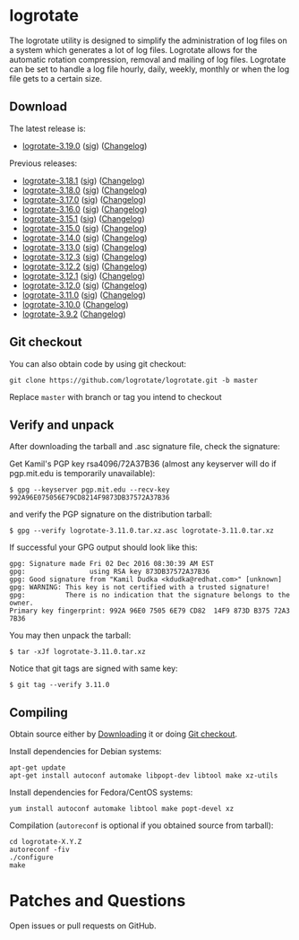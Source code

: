 # logrotate

The logrotate utility is designed to simplify the administration of log files on a system which generates a lot of log files. Logrotate allows for the automatic rotation compression, removal and mailing of log files. Logrotate can be set to handle a log file hourly, daily, weekly, monthly or when the log file gets to a certain size.

## Download

The latest release is:

* [logrotate-3.19.0](https://github.com/logrotate/logrotate/releases/download/3.19.0/logrotate-3.19.0.tar.xz) ([sig](https://github.com/logrotate/logrotate/releases/download/3.19.0/logrotate-3.19.0.tar.xz.asc)) ([Changelog](https://github.com/logrotate/logrotate/releases/tag/3.19.0))

Previous releases:

* [logrotate-3.18.1](https://github.com/logrotate/logrotate/releases/download/3.18.1/logrotate-3.18.1.tar.xz) ([sig](https://github.com/logrotate/logrotate/releases/download/3.18.1/logrotate-3.18.1.tar.xz.asc)) ([Changelog](https://github.com/logrotate/logrotate/releases/tag/3.18.1))
* [logrotate-3.18.0](https://github.com/logrotate/logrotate/releases/download/3.18.0/logrotate-3.18.0.tar.xz) ([sig](https://github.com/logrotate/logrotate/releases/download/3.18.0/logrotate-3.18.0.tar.xz.asc)) ([Changelog](https://github.com/logrotate/logrotate/releases/tag/3.18.0))
* [logrotate-3.17.0](https://github.com/logrotate/logrotate/releases/download/3.17.0/logrotate-3.17.0.tar.xz) ([sig](https://github.com/logrotate/logrotate/releases/download/3.17.0/logrotate-3.17.0.tar.xz.asc)) ([Changelog](https://github.com/logrotate/logrotate/releases/tag/3.17.0))
* [logrotate-3.16.0](https://github.com/logrotate/logrotate/releases/download/3.16.0/logrotate-3.16.0.tar.xz) ([sig](https://github.com/logrotate/logrotate/releases/download/3.16.0/logrotate-3.16.0.tar.xz.asc)) ([Changelog](https://github.com/logrotate/logrotate/releases/tag/3.16.0))
* [logrotate-3.15.1](https://github.com/logrotate/logrotate/releases/download/3.15.1/logrotate-3.15.1.tar.xz) ([sig](https://github.com/logrotate/logrotate/releases/download/3.15.1/logrotate-3.15.1.tar.xz.asc)) ([Changelog](https://github.com/logrotate/logrotate/releases/tag/3.15.1))
* [logrotate-3.15.0](https://github.com/logrotate/logrotate/releases/download/3.15.0/logrotate-3.15.0.tar.xz) ([sig](https://github.com/logrotate/logrotate/releases/download/3.15.0/logrotate-3.15.0.tar.xz.asc)) ([Changelog](https://github.com/logrotate/logrotate/releases/tag/3.15.0))
* [logrotate-3.14.0](https://github.com/logrotate/logrotate/releases/download/3.14.0/logrotate-3.14.0.tar.xz) ([sig](https://github.com/logrotate/logrotate/releases/download/3.14.0/logrotate-3.14.0.tar.xz.asc)) ([Changelog](https://github.com/logrotate/logrotate/releases/tag/3.14.0))
* [logrotate-3.13.0](https://github.com/logrotate/logrotate/releases/download/3.13.0/logrotate-3.13.0.tar.xz) ([sig](https://github.com/logrotate/logrotate/releases/download/3.13.0/logrotate-3.13.0.tar.xz.asc)) ([Changelog](https://github.com/logrotate/logrotate/releases/tag/3.13.0))
* [logrotate-3.12.3](https://github.com/logrotate/logrotate/releases/download/3.12.3/logrotate-3.12.3.tar.xz) ([sig](https://github.com/logrotate/logrotate/releases/download/3.12.3/logrotate-3.12.3.tar.xz.asc)) ([Changelog](https://github.com/logrotate/logrotate/releases/tag/3.12.3))
* [logrotate-3.12.2](https://github.com/logrotate/logrotate/releases/download/3.12.2/logrotate-3.12.2.tar.xz) ([sig](https://github.com/logrotate/logrotate/releases/download/3.12.2/logrotate-3.12.2.tar.xz.asc)) ([Changelog](https://github.com/logrotate/logrotate/releases/tag/3.12.2))
* [logrotate-3.12.1](https://github.com/logrotate/logrotate/releases/download/3.12.1/logrotate-3.12.1.tar.xz) ([sig](https://github.com/logrotate/logrotate/releases/download/3.12.1/logrotate-3.12.1.tar.xz.asc)) ([Changelog](https://github.com/logrotate/logrotate/releases/tag/3.12.1))
* [logrotate-3.12.0](https://github.com/logrotate/logrotate/releases/download/3.12.0/logrotate-3.12.0.tar.xz) ([sig](https://github.com/logrotate/logrotate/releases/download/3.12.0/logrotate-3.12.0.tar.xz.asc)) ([Changelog](https://github.com/logrotate/logrotate/releases/tag/3.12.0))
* [logrotate-3.11.0](https://github.com/logrotate/logrotate/releases/download/3.11.0/logrotate-3.11.0.tar.xz) ([sig](https://github.com/logrotate/logrotate/releases/download/3.11.0/logrotate-3.11.0.tar.xz.asc)) ([Changelog](https://github.com/logrotate/logrotate/releases/tag/3.11.0))
* [logrotate-3.10.0](https://github.com/logrotate/logrotate/releases/download/3.10.0/logrotate-3.10.0.tar.gz) ([Changelog](https://github.com/logrotate/logrotate/releases/tag/3.10.0))
* [logrotate-3.9.2](https://github.com/logrotate/logrotate/releases/download/3.9.2/logrotate-3.9.2.tar.gz) ([Changelog](https://github.com/logrotate/logrotate/releases/tag/3.9.2))

## Git checkout

You can also obtain code by using git checkout:
```
git clone https://github.com/logrotate/logrotate.git -b master
```

Replace `master` with branch or tag you intend to checkout

## Verify and unpack

After downloading the tarball and .asc signature file, check the signature:

Get Kamil's PGP key rsa4096/72A37B36
(almost any keyserver will do if pgp.mit.edu is temporarily unavailable):

    $ gpg --keyserver pgp.mit.edu --recv-key 992A96E075056E79CD8214F9873DB37572A37B36

and verify the PGP signature on the distribution tarball:


    $ gpg --verify logrotate-3.11.0.tar.xz.asc logrotate-3.11.0.tar.xz


If successful your GPG output should look like this:

    gpg: Signature made Fri 02 Dec 2016 08:30:39 AM EST
    gpg:                using RSA key 873DB37572A37B36
    gpg: Good signature from "Kamil Dudka <kdudka@redhat.com>" [unknown]
    gpg: WARNING: This key is not certified with a trusted signature!
    gpg:          There is no indication that the signature belongs to the owner.
    Primary key fingerprint: 992A 96E0 7505 6E79 CD82  14F9 873D B375 72A3 7B36

You may then unpack the tarball:

    $ tar -xJf logrotate-3.11.0.tar.xz

Notice that git tags are signed with same key:

    $ git tag --verify 3.11.0

## Compiling

Obtain source either by [Downloading](#download) it or doing [Git checkout](#git-checkout).

Install dependencies for Debian systems:
```
apt-get update
apt-get install autoconf automake libpopt-dev libtool make xz-utils
```

Install dependencies for Fedora/CentOS systems:

```
yum install autoconf automake libtool make popt-devel xz
```

Compilation (`autoreconf` is optional if you obtained source from tarball):
```
cd logrotate-X.Y.Z
autoreconf -fiv
./configure
make
```

# Patches and Questions

Open issues or pull requests on GitHub.
